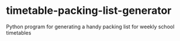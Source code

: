 # timetable-packing-list-generator
Python program for generating a handy packing list for weekly school timetables

